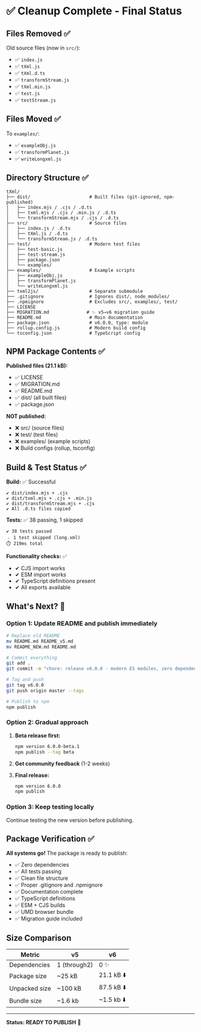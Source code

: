 # ✅ Cleanup Complete - Final Status

## Files Removed ✅

Old source files (now in `src/`):
- ✅ `index.js`
- ✅ `tXml.js`
- ✅ `tXml.d.ts`
- ✅ `transformStream.js`
- ✅ `tXml.min.js`
- ✅ `test.js`
- ✅ `testStream.js`

## Files Moved ✅

To `examples/`:
- ✅ `exampleObj.js`
- ✅ `transformPlanet.js`
- ✅ `writeLongxml.js`

## Directory Structure ✅

```
tXml/
├── dist/                      # Built files (git-ignored, npm-published)
│   ├── index.mjs / .cjs / .d.ts
│   ├── txml.mjs / .cjs / .min.js / .d.ts
│   └── transformStream.mjs / .cjs / .d.ts
├── src/                       # Source files
│   ├── index.js / .d.ts
│   ├── tXml.js / .d.ts
│   └── transformStream.js / .d.ts
├── test/                      # Modern test files
│   ├── test-basic.js
│   ├── test-stream.js
│   ├── package.json
│   └── examples/
├── examples/                  # Example scripts
│   ├── exampleObj.js
│   ├── transformPlanet.js
│   └── writeLongxml.js
├── txml2js/                   # Separate submodule
├── .gitignore                 # Ignores dist/, node_modules/
├── .npmignore                 # Excludes src/, examples/, test/
├── LICENSE
├── MIGRATION.md              # ✨ v5→v6 migration guide
├── README.md                  # Main documentation
├── package.json               # v6.0.0, type: module
├── rollup.config.js           # Modern build config
└── tsconfig.json              # TypeScript config
```

## NPM Package Contents ✅

**Published files (21.1 kB):**
- ✅ LICENSE
- ✅ MIGRATION.md
- ✅ README.md
- ✅ dist/ (all built files)
- ✅ package.json

**NOT published:**
- ❌ src/ (source files)
- ❌ test/ (test files)
- ❌ examples/ (example scripts)
- ❌ Build configs (rollup, tsconfig)

## Build & Test Status ✅

**Build:** ✅ Successful
```
✔ dist/index.mjs + .cjs
✔ dist/txml.mjs + .cjs + .min.js
✔ dist/transformStream.mjs + .cjs
✔ All .d.ts files copied
```

**Tests:** ✅ 38 passing, 1 skipped
```
✔ 38 tests passed
﹣ 1 test skipped (long.xml)
⏱️ 219ms total
```

**Functionality checks:** ✅
- ✔ CJS import works
- ✔ ESM import works
- ✔ TypeScript definitions present
- ✔ All exports available

## What's Next? 🚀

### Option 1: Update README and publish immediately

```bash
# Replace old README
mv README.md README_v5.md
mv README_NEW.md README.md

# Commit everything
git add .
git commit -m "chore: release v6.0.0 - modern ES modules, zero dependencies"

# Tag and push
git tag v6.0.0
git push origin master --tags

# Publish to npm
npm publish
```

### Option 2: Gradual approach

1. **Beta release first:**
   ```bash
   npm version 6.0.0-beta.1
   npm publish --tag beta
   ```

2. **Get community feedback** (1-2 weeks)

3. **Final release:**
   ```bash
   npm version 6.0.0
   npm publish
   ```

### Option 3: Keep testing locally

Continue testing the new version before publishing.

## Package Verification ✅

**All systems go!** The package is ready to publish:
- ✅ Zero dependencies
- ✅ All tests passing
- ✅ Clean file structure
- ✅ Proper .gitignore and .npmignore
- ✅ Documentation complete
- ✅ TypeScript definitions
- ✅ ESM + CJS builds
- ✅ UMD browser bundle
- ✅ Migration guide included

## Size Comparison

| Metric | v5 | v6 |
|--------|----|----|
| Dependencies | 1 (through2) | 0 ✨ |
| Package size | ~25 kB | 21.1 kB ⬇️ |
| Unpacked size | ~100 kB | 87.5 kB ⬇️ |
| Bundle size | ~1.6 kb | ~1.5 kb ⬇️ |

---

**Status: READY TO PUBLISH** 🎉
